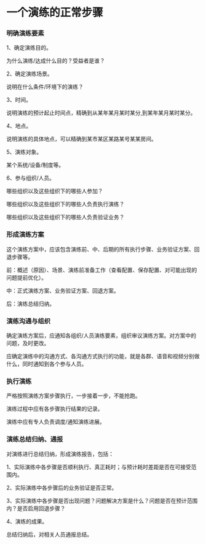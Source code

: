 # 一个演练的正常步骤

### 明确演练要素
1、确定演练目的。

为什么演练/达成什么目的？受益者是谁？

2、确定演练场景。

说明在什么条件/环境下的演练？

3、时间。

说明演练的预计起止时间点，精确到从某年某月某时某分,到某年某月某时某分。

4、地点。

说明演练的具体地点，可以精确到某市某区某路某号某某房间。

5、演练对象。

某个系统/设备/制度等。

6、参与组织/人员。

哪些组织以及这些组织下的哪些人参加？

哪些组织以及这些组织下的哪些人负责执行演练？

哪些组织以及这些组织下的哪些人负责验证业务？

### 形成演练方案

这个演练方案中，应该包含演练前、中、后期的所有执行步骤、业务验证方案、回退步骤等。

前：概述（原因）、场景、演练前准备工作（查看配置、保存配置、对可能出现的问题提前优化）。

中：正式演练方案、业务验证方案、回退方案。

后：演练总结归纳。

### 演练沟通与组织
确定演练方案后，应通知各组织/人员演练要素，组织审议演练方案。对方案中的问题，及时更改。

应确定演练中的沟通方式、各沟通方式执行的功能，就是各群、语音和视频分别做什么，同时通知到各个参与人员。

### 执行演练

严格按照演练方案步骤执行，一步接着一步，不能抢跑。

演练过程中应有各步骤执行结果的记录。

演练中应有专人负责调度/通知演练进展。
### 演练总结归纳、通报

对演练进行总结归纳，形成演练报告，包括：

1、实际演练中各步骤是否顺利执行、真正耗时；与预计耗时差距是否在可接受范围内。

2、实际演练中各步骤后的业务验证是否正常。

3、实际演练中各步骤是否出现问题？问题解决方案是什么？问题是否在预计范围内？是否启用回退步骤？

4、演练的成果。

总结归纳后，对相关人员通报总结。

